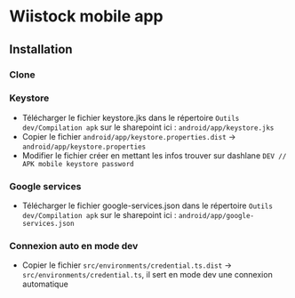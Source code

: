 # Wiistock mobile app
## Installation
### Clone
### Keystore
* Télécharger le fichier keystore.jks dans le répertoire `Outils dev/Compilation apk` sur le sharepoint ici : `android/app/keystore.jks` 
* Copier le fichier `android/app/keystore.properties.dist` -> `android/app/keystore.properties`
* Modifier le fichier créer en mettant les infos trouver sur dashlane `DEV // APK mobile keystore password`
### Google services
* Télécharger le fichier google-services.json dans le répertoire `Outils dev/Compilation apk` sur le sharepoint ici : `android/app/google-services.json` 
### Connexion auto en mode dev
* Copier le fichier `src/environments/credential.ts.dist` -> `src/environments/credential.ts`, il sert en mode dev une connexion automatique
